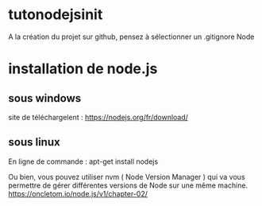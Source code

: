 # tutonodejsinit

A la création du projet sur github, pensez à sélectionner un .gitignore Node

# installation de node.js

## sous windows
 
 site de téléchargelent : https://nodejs.org/fr/download/

## sous linux

En ligne de commande : apt-get install nodejs

Ou bien, vous pouvez utiliser nvm ( Node Version Manager ) qui va vous permettre de gérer différentes versions de Node sur une même machine. https://oncletom.io/node.js/v1/chapter-02/


